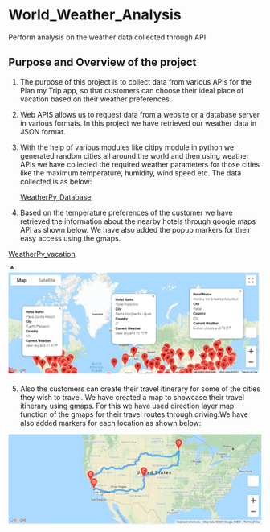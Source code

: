 # World_Weather_Analysis
Perform analysis on the weather data collected through API

## Purpose and Overview of the project

1. The purpose of this project is to collect data from various APIs for the Plan my Trip app, so that customers can choose their ideal place of vacation based on their
   weather preferences.

2. Web APIS allows us to request data from a website or a database server in various formats. In this project we have retrieved our weather data in JSON format.

3. With the help of various modules like citipy module in python we generated random cities all around the world and then using weather APIs we have collected the 
   required weather parameters for those cities like the maximum temperature, humidity, wind speed etc. The data collected is as below:
   
   [WeatherPy_Database](./Weather_Database/WeatherPy_Database.txt)
   
   
4. Based on the temperature preferences of the customer we have retrieved the information about the nearby hotels through google maps API as shown below. We have also added the
   popup markers for their easy access using the gmaps.
   
  [WeatherPy_vacation](./Vacation_Search/WeatherPy_vacation.csv)

  ![WeatherPy_vacation_map](./Vacation_Search/WeatherPy_vacation_map.png)  
 
 
 5. Also the customers can create their travel itinerary for some of the cities they wish to travel. We have created a map to showcase their travel itinerary using gmaps.
   For this we have used direction layer map function of the gmaps for their travel routes through driving.We have also added markers for each location as shown below:
   
   ![WeatherPy_travel_map](./Vacation_Itinerary/WeatherPy_travel_map.png)  